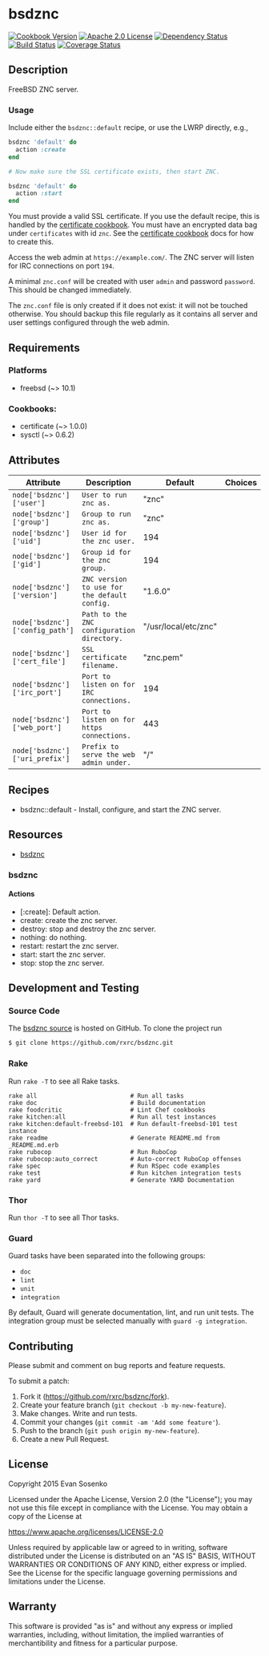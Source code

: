 # bsdznc

[![Cookbook Version](https://img.shields.io/cookbook/v/bsdznc.svg)](https://supermarket.chef.io/cookbooks/bsdznc)
[![Apache 2.0 License](https://img.shields.io/github/license/rxrc/bsdznc.svg)](./LICENSE.txt)
[![Dependency Status](https://img.shields.io/gemnasium/rxrc/bsdznc.svg)](https://gemnasium.com/rxrc/bsdznc)
[![Build Status](https://img.shields.io/travis/rxrc/bsdznc.svg)](https://travis-ci.org/rxrc/bsdznc)
[![Coverage Status](https://img.shields.io/codecov/c/github/rxrc/bsdznc.svg)](https://codecov.io/github/rxrc/bsdznc)

## Description

FreeBSD ZNC server.

### Usage

Include either the `bsdznc::default` recipe,
or use the LWRP directly, e.g.,

```ruby
bsdznc 'default' do
  action :create
end

# Now make sure the SSL certificate exists, then start ZNC.

bsdznc 'default' do
  action :start
end
```

You must provide a valid SSL certificate.
If you use the default recipe, this is handled by the [certificate cookbook].
You must have an encrypted data bag under `certificates` with id `znc`.
See the [certificate cookbook] docs for how to create this.

Access the web admin at `https://example.com/`.
The ZNC server will listen for IRC connections on port `194`.

A minimal `znc.conf` will be created
with user `admin` and password `password`.
This should be changed immediately.

The `znc.conf` file is only created if it does not exist:
it will not be touched otherwise.
You should backup this file regularly as it contains
all server and user settings configured through the web admin.

[certificate cookbook]: https://supermarket.chef.io/cookbooks/certificate


## Requirements

### Platforms

* freebsd (~> 10.1)

### Cookbooks:

* certificate (~> 1.0.0)
* sysctl (~> 0.6.2)

## Attributes

Attribute | Description | Default | Choices
----------|-------------|---------|--------
`node['bsdznc']['user']` | `User to run znc as.` | "znc" |
`node['bsdznc']['group']` | `Group to run znc as.` | "znc" |
`node['bsdznc']['uid']` | `User id for the znc user.` | 194 |
`node['bsdznc']['gid']` | `Group id for the znc group.` | 194 |
`node['bsdznc']['version']` | `ZNC version to use for the default config.` | "1.6.0" |
`node['bsdznc']['config_path']` | `Path to the ZNC configuration directory.` | "/usr/local/etc/znc" |
`node['bsdznc']['cert_file']` | `SSL certificate filename.` | "znc.pem" |
`node['bsdznc']['irc_port']` | `Port to listen on for IRC connections.` | 194 |
`node['bsdznc']['web_port']` | `Port to listen on for https connections.` | 443 |
`node['bsdznc']['uri_prefix']` | `Prefix to serve the web admin under.` | "/" |

## Recipes

* bsdznc::default - Install, configure, and start the ZNC server.

## Resources

* [bsdznc](#bsdznc)

### bsdznc



#### Actions

- [:create]:  Default action.
- create: create the znc server.
- destroy: stop and destroy the znc server.
- nothing: do nothing.
- restart: restart the znc server.
- start: start the znc server.
- stop: stop the znc server.

## Development and Testing

### Source Code

The [bsdznc source](https://github.com/rxrc/bsdznc)
is hosted on GitHub.
To clone the project run

```bash
$ git clone https://github.com/rxrc/bsdznc.git
```

### Rake

Run `rake -T` to see all Rake tasks.

```
rake all                          # Run all tasks
rake doc                          # Build documentation
rake foodcritic                   # Lint Chef cookbooks
rake kitchen:all                  # Run all test instances
rake kitchen:default-freebsd-101  # Run default-freebsd-101 test instance
rake readme                       # Generate README.md from _README.md.erb
rake rubocop                      # Run RuboCop
rake rubocop:auto_correct         # Auto-correct RuboCop offenses
rake spec                         # Run RSpec code examples
rake test                         # Run kitchen integration tests
rake yard                         # Generate YARD Documentation
```

### Thor

Run `thor -T` to see all Thor tasks.

### Guard

Guard tasks have been separated into the following groups:

- `doc`
- `lint`
- `unit`
- `integration`

By default, Guard will generate documentation, lint, and run unit tests.
The integration group must be selected manually with `guard -g integration`.

## Contributing

Please submit and comment on bug reports and feature requests.

To submit a patch:

1. Fork it (https://github.com/rxrc/bsdznc/fork).
2. Create your feature branch (`git checkout -b my-new-feature`).
3. Make changes. Write and run tests.
4. Commit your changes (`git commit -am 'Add some feature'`).
5. Push to the branch (`git push origin my-new-feature`).
6. Create a new Pull Request.

## License

Copyright 2015 Evan Sosenko

Licensed under the Apache License, Version 2.0 (the "License");
you may not use this file except in compliance with the License.
You may obtain a copy of the License at

https://www.apache.org/licenses/LICENSE-2.0

Unless required by applicable law or agreed to in writing, software
distributed under the License is distributed on an "AS IS" BASIS,
WITHOUT WARRANTIES OR CONDITIONS OF ANY KIND, either express or implied.
See the License for the specific language governing permissions and
limitations under the License.

## Warranty

This software is provided "as is" and without any express or
implied warranties, including, without limitation, the implied
warranties of merchantibility and fitness for a particular
purpose.
